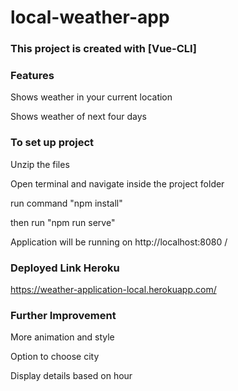 # local-weather-app

### This project is created with [Vue-CLI]

### Features

<p>Shows weather in your current location
<p>Shows weather of next four days

### To set up project

<p>Unzip the files
<p>Open terminal and navigate inside the project folder
<p>run command "npm install"
<p>then run "npm run serve"
<p>Application will be running on http://localhost:8080 /

### Deployed Link Heroku

<a>https://weather-application-local.herokuapp.com/

### Further Improvement

<p>More animation and style
<p>Option to choose city
<p>Display details based on hour